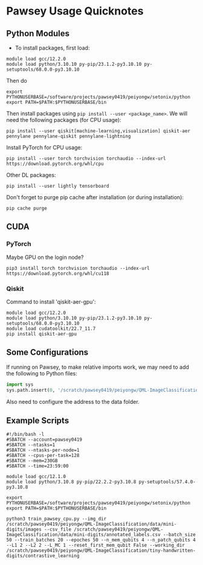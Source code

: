 # Pawsey Usage Quicknotes

## Python Modules

- To install packages, first load:
```shell
module load gcc/12.2.0
module load python/3.10.10 py-pip/23.1.2-py3.10.10 py-setuptools/68.0.0-py3.10.10
```

Then do
```shell
export PYTHONUSERBASE=/software/projects/pawsey0419/peiyongw/setonix/python
export PATH=$PATH:$PYTHONUSERBASE/bin
```
Then install packages using `pip install --user <package_name>`. We will need the following packages (for CPU usage):
```shell
pip install --user qiskit[machine-learning,visualization] qiskit-aer pennylane pennylane-qiskit pennylane-lightning
```

Install PyTorch for CPU usage:
```shell
pip install --user torch torchvision torchaudio --index-url https://download.pytorch.org/whl/cpu
```

Other DL packages:
```shell
pip install --user lightly tensorboard
```

Don't forget to purge pip cache after installation (or during installation):
```shell
pip cache purge
```
## CUDA
### PyTorch
Maybe GPU on the login node?
```shell
pip3 install torch torchvision torchaudio --index-url https://download.pytorch.org/whl/cu118
```
### Qiskit
Command to install 'qiskit-aer-gpu':
```shell
module load gcc/12.2.0
module load python/3.10.10 py-pip/23.1.2-py3.10.10 py-setuptools/68.0.0-py3.10.10
module load cudatoolkit/22.7_11.7
pip install qiskit-aer-gpu
```

## Some Configurations

If running on Pawsey, to make relative imports work, we may need to add the following to Python files:
```python
import sys
sys.path.insert(0, '/scratch/pawsey0419/peiyongw/QML-ImageClassification')
```
Also need to configure the address to the data folder.



## Example Scripts

```shell
#!/bin/bash -l
#SBATCH --account=pawsey0419
#SBATCH --ntasks=1
#SBATCH --ntasks-per-node=1
#SBATCH --cpus-per-task=128
#SBATCH --mem=230GB
#SBATCH --time=23:59:00

module load gcc/12.1.0
module load python/3.10.8 py-pip/22.2.2-py3.10.8 py-setuptools/57.4.0-py3.10.8

export PYTHONUSERBASE=/software/projects/pawsey0419/peiyongw/setonix/python
export PATH=$PATH:$PYTHONUSERBASE/bin

python3 train_pawsey_cpu.py --img_dir /scratch/pawsey0419/peiyongw/QML-ImageClassification/data/mini-digits/images --csv_file /scratch/pawsey0419/peiyongw/QML-ImageClassification/data/mini-digits/annotated_labels.csv --batch_size 50 --train_batches 20 --epoches 50 --n_mem_qubits 4 --n_patch_qubits 4 --L1 2 --L2 2 --L_MC 1 --reset_first_mem_qubit False --working_dir /scratch/pawsey0419/peiyongw/QML-ImageClassification/tiny-handwritten-digits/contrastive_learning
```